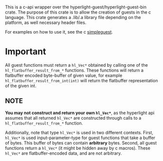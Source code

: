 This is a c-api wrapper over the hyperlight-guest/hyperlight-guest-bin crate. The purpose of this crate is to allow the creation of guests in the c language. This crate generates a .lib/.a library file depending on the platform, as well necessary header files. 

For examples on how to use it, see the c [simpleguest](../tests/c_guests/c_simpleguest/).

# Important

All guest functions must return a `hl_Vec*` obtained by calling one of the `hl_flatbuffer_result_from_*` functions. These functions will return a flatbuffer encoded byte-buffer of given value, for example `hl_flatbuffer_result_from_int(int)` will return the flatbuffer representation of the given int.

## NOTE

**You may not construct and return your own `hl_Vec*`**, as the hyperlight api assumes that all returned `hl_Vec*` are constructed through calls to a `hl_flatbuffer_result_from_*` function. 

Additionally, note that type `hl_Vec*` is used in two different contexts. First, `hl_Vec*` is used input-parameter-type for guest functions that take a buffer of bytes. This buffer of bytes can contain **arbitrary** bytes. Second, all guest functions return a `hl_Vec*` (it might be hidden away by c macros). These `hl_Vec*` are flatbuffer-encoded data, and are not arbitrary. 

